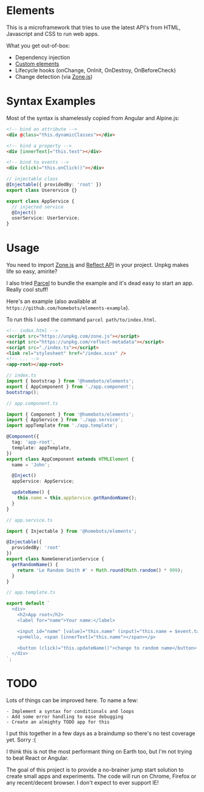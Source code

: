 # Elements

This is a microframework that tries to use the latest API's from HTML, Javascript and CSS to run web apps.

What you get out-of-box:

- Dependency injection
- [Custom elements](https://developers.google.com/web/fundamentals/web-components/customelements)
- Lifecycle hooks (onChange, OnInit, OnDestroy, OnBeforeCheck)
- Change detection (via [Zone.js](https://www.npmjs.com/package/zone.js))

# Syntax Examples

Most of the syntax is shamelessly copied from Angular and Alpine.js:

```html
<!-- bind an attribute -->
<div @class="this.dynamicClasses"></div>

<!-- bind a property -->
<div [innerText]="this.text"></div>

<!-- bind to events -->
<div (click)="this.onClick()"></div>
```

```typescript
// injectable class
@Injectable({ providedBy: 'root' })
export class Userervice {}

export class AppService {
  // injected service
  @Inject()
  userService: UserService;
}

```

# Usage

You need to import [Zone.js](https://www.npmjs.com/package/zone.js) and [Reflect API](https://www.npmjs.com/package/reflect-metadata) in your project.
Unpkg makes life so easy, amirite?

I also tried [Parcel](https://parceljs.org) to bundle the example and it's dead easy to start an app. Really cool stuff!

Here's an example (also available at `https://github.com/homebots/elements-example`).

To run this I used the command `parcel path/to/index.html`.

```html
<!-- index.html -->
<script src="https://unpkg.com/zone.js"></script>
<script src="https://unpkg.com/reflect-metadata"></script>
<script src="./index.ts"></script>
<link rel="stylesheet" href="/index.scss" />
<!-- ... -->
<app-root></app-root>
```

```typescript
// index.ts
import { bootstrap } from '@homebots/elements';
export { AppComponent } from './app.component';
bootstrap();
```

```typescript
// app.component.ts

import { Component } from '@homebots/elements';
import { AppService } from './app.service';
import appTemplate from './app.template';

@Component({
  tag: 'app-root',
  template: appTemplate,
})
export class AppComponent extends HTMLElement {
  name = 'John';

  @Inject()
  appService: AppService;

  updateName() {
    this.name = this.appService.getRandomName();
  }
}
```

```typescript
// app.service.ts

import { Injectable } from '@homebots/elements';

@Injectable({
  providedBy: 'root'
})
export class NameGenerationService {
  getRandomName() {
    return 'Le Random Smith #' + Math.round(Math.random() * 999);
  }
}
```

```typescript
// app.template.ts

export default `
  <div>
    <h2>App root</h2>
    <label for="name">Your name:</label>

    <input id="name" [value]="this.name" (input)="this.name = $event.target.value" />
    <p>Hello, <span [innerText]="this.name"></span></p>

    <button (click)="this.updateName()">change to random name</button>
  </div>
`;

```

# TODO

Lots of things can be improved here.
To name a few:

```
- Implement a syntax for conditionals and loops
- Add some error handling to ease debugging
- Create an almighty TODO app for this
```

I put this together in a few days as a braindump so there's no test coverage yet. Sorry :(

I think this is not the most performant thing on Earth too, but I'm not trying to beat React or Angular.

The goal of this project is to provide a no-brainer jump start solution to create small apps and experiments.
The code will run on Chrome, Firefox or any recent/decent browser. I don't expect to ever support IE!
